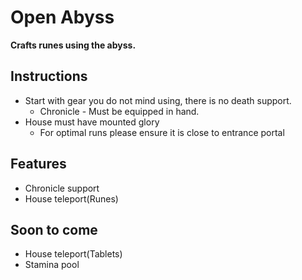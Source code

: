 # Open Abyss

**Crafts runes using the abyss.**
<br>

## Instructions

- Start with gear you do not mind using, there is no death support.
    - Chronicle - Must be equipped in hand.
- House must have mounted glory 
    - For optimal runs please ensure it is close to entrance portal

## Features

- Chronicle support
- House teleport(Runes)

## Soon to come

- House teleport(Tablets)
- Stamina pool